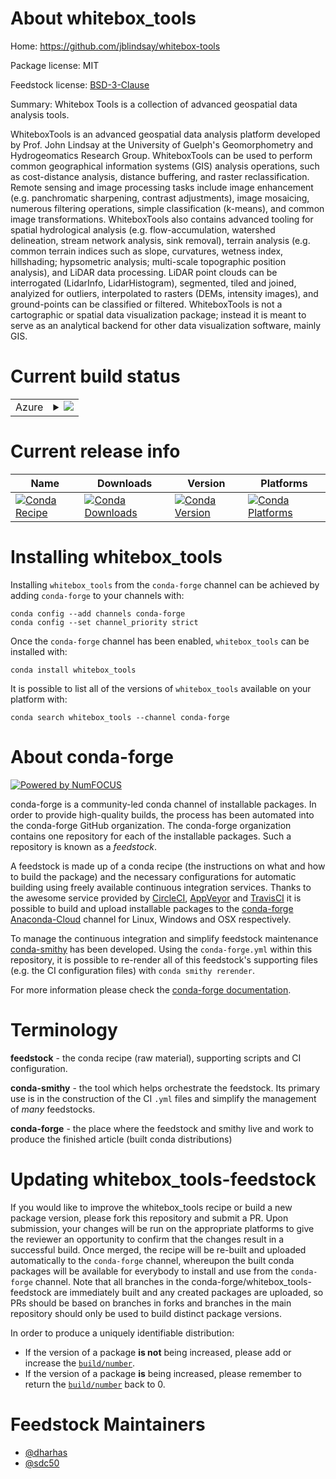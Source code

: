 About whitebox_tools
====================

Home: https://github.com/jblindsay/whitebox-tools

Package license: MIT

Feedstock license: [BSD-3-Clause](https://github.com/conda-forge/whitebox_tools-feedstock/blob/master/LICENSE.txt)

Summary: Whitebox Tools is a collection of advanced geospatial data analysis tools.

WhiteboxTools is an advanced geospatial data analysis platform developed by Prof. John Lindsay at
the University of Guelph's Geomorphometry and Hydrogeomatics Research Group. WhiteboxTools can be
used to perform common geographical information systems (GIS) analysis operations, such as
cost-distance analysis, distance buffering, and raster reclassification. Remote sensing and image
processing tasks include image enhancement (e.g. panchromatic sharpening, contrast adjustments),
image mosaicing, numerous filtering operations, simple classification (k-means), and common image
transformations. WhiteboxTools also contains advanced tooling for spatial hydrological analysis
(e.g. flow-accumulation, watershed delineation, stream network analysis, sink removal), terrain
analysis (e.g. common terrain indices such as slope, curvatures, wetness index, hillshading;
hypsometric analysis; multi-scale topographic position analysis), and LiDAR data processing. LiDAR
point clouds can be interrogated (LidarInfo, LidarHistogram), segmented, tiled and joined,
analyized for outliers, interpolated to rasters (DEMs, intensity images), and ground-points can be
classified or filtered. WhiteboxTools is not a cartographic or spatial data visualization package;
instead it is meant to serve as an analytical backend for other data visualization software,
mainly GIS.


Current build status
====================


<table>
    
  <tr>
    <td>Azure</td>
    <td>
      <details>
        <summary>
          <a href="https://dev.azure.com/conda-forge/feedstock-builds/_build/latest?definitionId=4596&branchName=master">
            <img src="https://dev.azure.com/conda-forge/feedstock-builds/_apis/build/status/whitebox_tools-feedstock?branchName=master">
          </a>
        </summary>
        <table>
          <thead><tr><th>Variant</th><th>Status</th></tr></thead>
          <tbody><tr>
              <td>linux_64_python3.10.____cpython</td>
              <td>
                <a href="https://dev.azure.com/conda-forge/feedstock-builds/_build/latest?definitionId=4596&branchName=master">
                  <img src="https://dev.azure.com/conda-forge/feedstock-builds/_apis/build/status/whitebox_tools-feedstock?branchName=master&jobName=linux&configuration=linux_64_python3.10.____cpython" alt="variant">
                </a>
              </td>
            </tr><tr>
              <td>linux_64_python3.7.____cpython</td>
              <td>
                <a href="https://dev.azure.com/conda-forge/feedstock-builds/_build/latest?definitionId=4596&branchName=master">
                  <img src="https://dev.azure.com/conda-forge/feedstock-builds/_apis/build/status/whitebox_tools-feedstock?branchName=master&jobName=linux&configuration=linux_64_python3.7.____cpython" alt="variant">
                </a>
              </td>
            </tr><tr>
              <td>linux_64_python3.8.____cpython</td>
              <td>
                <a href="https://dev.azure.com/conda-forge/feedstock-builds/_build/latest?definitionId=4596&branchName=master">
                  <img src="https://dev.azure.com/conda-forge/feedstock-builds/_apis/build/status/whitebox_tools-feedstock?branchName=master&jobName=linux&configuration=linux_64_python3.8.____cpython" alt="variant">
                </a>
              </td>
            </tr><tr>
              <td>linux_64_python3.9.____cpython</td>
              <td>
                <a href="https://dev.azure.com/conda-forge/feedstock-builds/_build/latest?definitionId=4596&branchName=master">
                  <img src="https://dev.azure.com/conda-forge/feedstock-builds/_apis/build/status/whitebox_tools-feedstock?branchName=master&jobName=linux&configuration=linux_64_python3.9.____cpython" alt="variant">
                </a>
              </td>
            </tr><tr>
              <td>osx_64_python3.10.____cpython</td>
              <td>
                <a href="https://dev.azure.com/conda-forge/feedstock-builds/_build/latest?definitionId=4596&branchName=master">
                  <img src="https://dev.azure.com/conda-forge/feedstock-builds/_apis/build/status/whitebox_tools-feedstock?branchName=master&jobName=osx&configuration=osx_64_python3.10.____cpython" alt="variant">
                </a>
              </td>
            </tr><tr>
              <td>osx_64_python3.7.____cpython</td>
              <td>
                <a href="https://dev.azure.com/conda-forge/feedstock-builds/_build/latest?definitionId=4596&branchName=master">
                  <img src="https://dev.azure.com/conda-forge/feedstock-builds/_apis/build/status/whitebox_tools-feedstock?branchName=master&jobName=osx&configuration=osx_64_python3.7.____cpython" alt="variant">
                </a>
              </td>
            </tr><tr>
              <td>osx_64_python3.8.____cpython</td>
              <td>
                <a href="https://dev.azure.com/conda-forge/feedstock-builds/_build/latest?definitionId=4596&branchName=master">
                  <img src="https://dev.azure.com/conda-forge/feedstock-builds/_apis/build/status/whitebox_tools-feedstock?branchName=master&jobName=osx&configuration=osx_64_python3.8.____cpython" alt="variant">
                </a>
              </td>
            </tr><tr>
              <td>osx_64_python3.9.____cpython</td>
              <td>
                <a href="https://dev.azure.com/conda-forge/feedstock-builds/_build/latest?definitionId=4596&branchName=master">
                  <img src="https://dev.azure.com/conda-forge/feedstock-builds/_apis/build/status/whitebox_tools-feedstock?branchName=master&jobName=osx&configuration=osx_64_python3.9.____cpython" alt="variant">
                </a>
              </td>
            </tr><tr>
              <td>win_64_python3.10.____cpython</td>
              <td>
                <a href="https://dev.azure.com/conda-forge/feedstock-builds/_build/latest?definitionId=4596&branchName=master">
                  <img src="https://dev.azure.com/conda-forge/feedstock-builds/_apis/build/status/whitebox_tools-feedstock?branchName=master&jobName=win&configuration=win_64_python3.10.____cpython" alt="variant">
                </a>
              </td>
            </tr><tr>
              <td>win_64_python3.7.____cpython</td>
              <td>
                <a href="https://dev.azure.com/conda-forge/feedstock-builds/_build/latest?definitionId=4596&branchName=master">
                  <img src="https://dev.azure.com/conda-forge/feedstock-builds/_apis/build/status/whitebox_tools-feedstock?branchName=master&jobName=win&configuration=win_64_python3.7.____cpython" alt="variant">
                </a>
              </td>
            </tr><tr>
              <td>win_64_python3.8.____cpython</td>
              <td>
                <a href="https://dev.azure.com/conda-forge/feedstock-builds/_build/latest?definitionId=4596&branchName=master">
                  <img src="https://dev.azure.com/conda-forge/feedstock-builds/_apis/build/status/whitebox_tools-feedstock?branchName=master&jobName=win&configuration=win_64_python3.8.____cpython" alt="variant">
                </a>
              </td>
            </tr><tr>
              <td>win_64_python3.9.____cpython</td>
              <td>
                <a href="https://dev.azure.com/conda-forge/feedstock-builds/_build/latest?definitionId=4596&branchName=master">
                  <img src="https://dev.azure.com/conda-forge/feedstock-builds/_apis/build/status/whitebox_tools-feedstock?branchName=master&jobName=win&configuration=win_64_python3.9.____cpython" alt="variant">
                </a>
              </td>
            </tr>
          </tbody>
        </table>
      </details>
    </td>
  </tr>
</table>

Current release info
====================

| Name | Downloads | Version | Platforms |
| --- | --- | --- | --- |
| [![Conda Recipe](https://img.shields.io/badge/recipe-whitebox_tools-green.svg)](https://anaconda.org/conda-forge/whitebox_tools) | [![Conda Downloads](https://img.shields.io/conda/dn/conda-forge/whitebox_tools.svg)](https://anaconda.org/conda-forge/whitebox_tools) | [![Conda Version](https://img.shields.io/conda/vn/conda-forge/whitebox_tools.svg)](https://anaconda.org/conda-forge/whitebox_tools) | [![Conda Platforms](https://img.shields.io/conda/pn/conda-forge/whitebox_tools.svg)](https://anaconda.org/conda-forge/whitebox_tools) |

Installing whitebox_tools
=========================

Installing `whitebox_tools` from the `conda-forge` channel can be achieved by adding `conda-forge` to your channels with:

```
conda config --add channels conda-forge
conda config --set channel_priority strict
```

Once the `conda-forge` channel has been enabled, `whitebox_tools` can be installed with:

```
conda install whitebox_tools
```

It is possible to list all of the versions of `whitebox_tools` available on your platform with:

```
conda search whitebox_tools --channel conda-forge
```


About conda-forge
=================

[![Powered by
NumFOCUS](https://img.shields.io/badge/powered%20by-NumFOCUS-orange.svg?style=flat&colorA=E1523D&colorB=007D8A)](https://numfocus.org)

conda-forge is a community-led conda channel of installable packages.
In order to provide high-quality builds, the process has been automated into the
conda-forge GitHub organization. The conda-forge organization contains one repository
for each of the installable packages. Such a repository is known as a *feedstock*.

A feedstock is made up of a conda recipe (the instructions on what and how to build
the package) and the necessary configurations for automatic building using freely
available continuous integration services. Thanks to the awesome service provided by
[CircleCI](https://circleci.com/), [AppVeyor](https://www.appveyor.com/)
and [TravisCI](https://travis-ci.com/) it is possible to build and upload installable
packages to the [conda-forge](https://anaconda.org/conda-forge)
[Anaconda-Cloud](https://anaconda.org/) channel for Linux, Windows and OSX respectively.

To manage the continuous integration and simplify feedstock maintenance
[conda-smithy](https://github.com/conda-forge/conda-smithy) has been developed.
Using the ``conda-forge.yml`` within this repository, it is possible to re-render all of
this feedstock's supporting files (e.g. the CI configuration files) with ``conda smithy rerender``.

For more information please check the [conda-forge documentation](https://conda-forge.org/docs/).

Terminology
===========

**feedstock** - the conda recipe (raw material), supporting scripts and CI configuration.

**conda-smithy** - the tool which helps orchestrate the feedstock.
                   Its primary use is in the construction of the CI ``.yml`` files
                   and simplify the management of *many* feedstocks.

**conda-forge** - the place where the feedstock and smithy live and work to
                  produce the finished article (built conda distributions)


Updating whitebox_tools-feedstock
=================================

If you would like to improve the whitebox_tools recipe or build a new
package version, please fork this repository and submit a PR. Upon submission,
your changes will be run on the appropriate platforms to give the reviewer an
opportunity to confirm that the changes result in a successful build. Once
merged, the recipe will be re-built and uploaded automatically to the
`conda-forge` channel, whereupon the built conda packages will be available for
everybody to install and use from the `conda-forge` channel.
Note that all branches in the conda-forge/whitebox_tools-feedstock are
immediately built and any created packages are uploaded, so PRs should be based
on branches in forks and branches in the main repository should only be used to
build distinct package versions.

In order to produce a uniquely identifiable distribution:
 * If the version of a package **is not** being increased, please add or increase
   the [``build/number``](https://docs.conda.io/projects/conda-build/en/latest/resources/define-metadata.html#build-number-and-string).
 * If the version of a package **is** being increased, please remember to return
   the [``build/number``](https://docs.conda.io/projects/conda-build/en/latest/resources/define-metadata.html#build-number-and-string)
   back to 0.

Feedstock Maintainers
=====================

* [@dharhas](https://github.com/dharhas/)
* [@sdc50](https://github.com/sdc50/)

